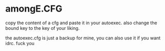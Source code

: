 # amongE.CFG

copy the content of a cfg and paste it in your autoexec. also change the bound key to the key of your liking.

the autoexec.cfg is just a backup for mine, you can also use it if you want idrc. fuck you
